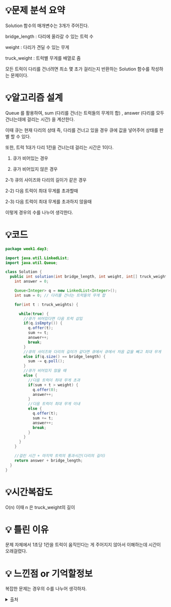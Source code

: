 # 💡**문제 분석 요약**

Solution 함수의 매개변수는 3개가 주어진다.

bridge_length : 다리에 올라갈 수 있는 트럭 수

weight : 다리가 견딜 수 있는 무게

truck_weight : 트럭별 무게를 배열로 줌

모든 트럭이 다리를 건너려면 최소 몇 초가 걸리는지 반환하는 Solution 함수를 작성하는 문제이다.

# 💡**알고리즘 설계**

Queue 를 활용하여, sum (다리를 건너는 트럭들의 무게의 합) , answer (다리를 모두 건너는데에 걸리는 시간) 을 계산한다.

이때 큐는 현재 다리의 상태 즉, 다리를 건너고 있을 경우 큐에 값을 넣어주어 상태를 판별 할 수 있다.

또한, 트럭 1대가 다리 1칸을 건너는데 걸리는 시간은 1이다.

1) 큐가 비어있는 경우

2) 큐가 비어있지 않은 경우

2-1) 큐의 사이즈와 다리의 길이가 같은 경우

2-2) 다음 트럭이 최대 무게를 초과할때

2-3) 다음 트럭이 최대 무게를 초과하지 않을때

이렇게 경우의 수를 나누어 생각한다.

# 💡코드

```java
package week1.day3;

import java.util.LinkedList;
import java.util.Queue;

class Solution {
  public int solution(int bridge_length, int weight, int[] truck_weights) {
    int answer = 0;

    Queue<Integer> q = new LinkedList<Integer>();
    int sum = 0; // 다리를 건너는 트럭들의 무게 합

    for(int t : truck_weights) {

      while(true) {
        //큐가 비어있다면 다음 트럭 삽입
        if(q.isEmpty()) {
          q.offer(t);
          sum += t;
          answer++;
          break;
        }
        //큐의 사이즈와 다리의 길이가 같다면 큐에서 큐에서 처음 값을 빼고 최대 무게
        else if(q.size() == bridge_length) {
          sum -= q.poll();
        }
        //큐가 비어있지 않을 때
        else {
          //다음 트럭이 최대 무게 초과
          if(sum + t > weight) {
            q.offer(0);
            answer++;
          }
          //다음 트럭이 최대 무게 이내
          else {
            q.offer(t);
            sum += t;
            answer++;
            break;
          }
        }
      }
    }

    //걸린 시간 + 마지막 트럭의 통과시간(다리의 길이)
    return answer + bridge_length;
  }
}
```

# 💡시간복잡도

O(n)  이때 n 은 truck_weight의 길이

# 💡 틀린 이유

문제 자체에서 1초당 1칸을 트럭이 움직인다는 게 주어지지 않아서 이해하는데 시간이 오래걸렸다.

# 💡 느낀점 or 기억할정보

복잡한 문제는 경우의 수를 나누어 생각하자.

<details>
<summary>출처</summary>
<div>

[[프로그래머스] 다리를 지나는 트럭 - Java](https://hyojun.tistory.com/entry/프로그래머스-다리를-지나는-트럭-Java)

</div>
</details>

